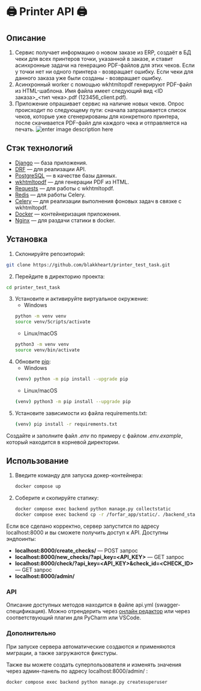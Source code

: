 
# 🖨 Printer API 🖨

## Описание

 1.  Сервис получает информацию о новом заказе из ERP, создаёт в БД чеки для всех принтеров точки, указанной в заказе, и ставит асинхронные задачи на генерацию PDF-файлов для этих чеков. Если у точки нет ни одного принтера - возвращает ошибку. Если чеки для данного заказа уже были созданы - возвращает ошибку.
2.  Асинхронный worker с помощью wkhtmltopdf генерируют PDF-файл из HTML-шаблона. Имя файла имеет следующий вид <ID заказа>_<тип чека>.pdf (123456_client.pdf).
3.  Приложение опрашивает сервис на наличие новых чеков. Опрос происходит по следующему пути: сначала запрашивается список чеков, которые уже сгенерированы для конкретного принтера, после скачивается PDF-файл для каждого чека и отправляется на печать.
 ![enter image description here](https://github.com/smenateam/assignments/blob/master/backend/images/arch.png?raw=true)

## Стэк технологий

- [Django](https://www.djangoproject.com/) — база приложения.
- [DRF](https://www.django-rest-framework.org/) — для реализации API.
- [PostgreSQL](https://www.postgresql.org/) — в качестве базы данных.
- [wkhtmltopdf](https://wkhtmltopdf.org/) — для генерации PDF из HTML.
- [Requests](https://requests.readthedocs.io/en/latest/) — для работы с wkhtmltopdf.
- [Redis](https://redis.io/) — для работы Celery.
- [Celery](https://docs.celeryq.dev/en/stable/) — для реализации выполнения фоновых задач в связке с wkhtmltopdf.
- [Docker](https://www.docker.com/) — контейнеризация приложения.
- [Nginx](https://www.nginx.com/)  — для раздачи статики в docker.

## Установка

1. Склонируйте репозиторий:
```bash
git clone https://github.com/blakkheart/printer_test_task.git
```
2. Перейдите в директорию проекта:
```bash
cd printer_test_task
```
3. Установите и активируйте виртуальное окружение:
   - Windows
   ```bash
   python -m venv venv
   source venv/Scripts/activate
   ```
   - Linux/macOS
   ```bash
   python3 -m venv venv
   source venv/bin/activate
   ```
4. Обновите [pip](https://pip.pypa.io/en/stable/):
   - Windows
   ```bash
   (venv) python -m pip install --upgrade pip
   ```
   - Linux/macOS
   ```bash
   (venv) python3 -m pip install --upgrade pip
   ```
5. Установите зависимости из файла requirements.txt:
   ```bash
   (venv) pip install -r requirements.txt
   ```
Создайте и заполните файл *.env* по примеру с файлом *.env.example*, который находится в корневой директории.



## Использование  

1. Введите команду для запуска докер-контейнера:
	```bash
	docker compose up
	```
3. Соберите и скопируйте статику:
	```bash
	docker compose exec backend python manage.py collectstatic
	docker compose exec backend cp -r /forfar_app/static/. /backend_static/static/
	```
Если все сделано корректно, сервер запустится по адресу localhost:8000 и вы сможете получить доступ к API.
Доступны эндпоинты:
 - **localhost:8000/create_checks/**   —   POST запрос
  - **localhost:8000/new_checks/?api_key=<API_KEY>**   —   GET запрос
  - **localhost:8000/check/?api_key=<API_KEY>&check_id=<CHECK_ID>**   —   GET запрос
 - **localhost:8000/admin/**


### API

Описание доступных методов находится в файле api.yml (swagger-спецификация). Можно отрендерить через  [онлайн редактор](https://editor.swagger.io/)  или через соответствующий плагин для PyCharm или VSCode.

### Дополнительно
При запуске сервера автоматические создаются и применяются миграции, а также загружаются фикстуры.

Также вы можете создать суперпользователя и изменять значения через админ-панель по адресу localhost:8000/admin/ :
```bash
docker compose exec backend python manage.py createsuperuser
```

